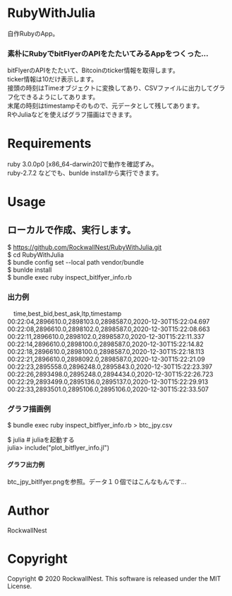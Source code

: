 # RubyWithJulia
自作RubyのApp。

### 素朴にRubyでbitFlyerのAPIをたたいてみるAppをつくった...
bitFlyerのAPIをたたいて、Bitcoinのticker情報を取得します。<br>
ticker情報は10だけ表示します。<br>
接頭の時刻はTimeオブジェクトに変換してあり、CSVファイルに出力してグラフ化できるようにしてあります。<br>
末尾の時刻はtimestampそのもので、元データとして残してあります。<br>
RやJuliaなどを使えばグラフ描画はできます。<br>

# Requirements 

ruby 3.0.0p0 [x86_64-darwin20]で動作を確認ずみ。<br>
ruby-2.7.2 などでも、bunlde installから実行できます。<br>

# Usage
## ローカルで作成、実行します。
$ https://github.com/RockwallNest/RubyWithJulia.git<br />
$ cd RubyWithJulia <br />
$ bundle config set --local path vendor/bundle <br />
$ bunlde install <br />
$ bundle exec ruby inspect_bitlfyer_info.rb <br />

### 出力例
　time,best_bid,best_ask,ltp,timestamp<br>
  00:22:04,2896610.0,2898103.0,2898587.0,2020-12-30T15:22:04.697<br>
  00:22:08,2896610.0,2898102.0,2898587.0,2020-12-30T15:22:08.663<br>
  00:22:11,2896610.0,2898102.0,2898587.0,2020-12-30T15:22:11.337<br>
  00:22:14,2896610.0,2898100.0,2898587.0,2020-12-30T15:22:14.82<br>
  00:22:18,2896610.0,2898100.0,2898587.0,2020-12-30T15:22:18.113<br>
  00:22:21,2896610.0,2898092.0,2898587.0,2020-12-30T15:22:21.09<br>
  00:22:23,2895558.0,2896248.0,2895843.0,2020-12-30T15:22:23.397<br>
  00:22:26,2893498.0,2895248.0,2894434.0,2020-12-30T15:22:26.723<br>
  00:22:29,2893499.0,2895136.0,2895137.0,2020-12-30T15:22:29.913<br>
  00:22:33,2893501.0,2895106.0,2895106.0,2020-12-30T15:22:33.507<br>
 
 ### グラフ描画例
 $ bundle exec ruby inspect_bitflyer_info.rb > btc_jpy.csv <br />
 
 $ julia             # juliaを起動する　<br />
 julia\> include("plot_bitflyer_info.jl") <br />
 
 #### グラフ出力例 
 btc_jpy_bitlfyer.pngを参照。データ１０個ではこんなもんです...

# Author
RockwallNest <br />

# Copyright
Copyright &copy; 2020 RockwallNest. This software is released under the MIT License. <br>
